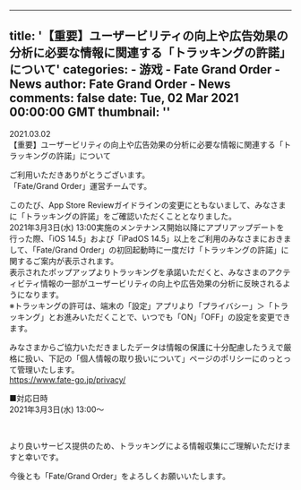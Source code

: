 
---
title: '【重要】ユーザービリティの向上や広告効果の分析に必要な情報に関連する「トラッキングの許諾」について'
categories: 
    - 游戏
    - Fate Grand Order - News
author: Fate Grand Order - News
comments: false
date: Tue, 02 Mar 2021 00:00:00 GMT
thumbnail: ''
---

<div>   
<div class="title-box">
                <div class="date">2021.03.02</div>
                <div class="title">【重要】ユーザービリティの向上や広告効果の分析に必要な情報に関連する「トラッキングの許諾」について</div>
              </div>


<p></p>

<!-- block -->
<p>
ご利用いただきありがとうございます。<br>
「Fate/Grand Order」運営チームです。
</p>

<p>
このたび、App Store Reviewガイドラインの変更にともないまして、みなさまに「トラッキングの許諾」をご確認いただくこととなりました。<br>
2021年3月3日(水) 13:00実施のメンテナンス開始以降にアプリアップデートを行った際、「iOS 14.5」および「iPadOS 14.5」以上をご利用のみなさまにおきまして、「Fate/Grand Order」の初回起動時に一度だけ「トラッキングの許諾」に関するご案内が表示されます。<br>
表示されたポップアップよりトラッキングを承諾いただくと、みなさまのアクティビティ情報の一部がユーザービリティの向上や広告効果の分析に反映されるようになります。<br>
<span class="indent">※トラッキングの許可は、端末の「設定」アプリより「プライバシー」＞「トラッキング」とお進みいただくことで、いつでも「ON」「OFF」の設定を変更できます。</span>
</p>
<p>
みなさまからご協力いただきましたデータは情報の保護に十分配慮したうえで厳格に扱い、下記の「個人情報の取り扱いについて」ページのポリシーにのっとって管理いたします。<br>
<span class="strong"><a href="https://www.fate-go.jp/privacy/" target="_blank">https://www.fate-go.jp/privacy/</a></span>
</p>
<!-- /block -->

<!-- block -->
<p>
<span class="strong">■対応日時</span><br>
2021年3月3日(水) 13:00～<br>
</p>
<!-- /block -->

<!-- block -->
<br>
<p>より良いサービス提供のため、トラッキングによる情報収集にご理解いただけますと幸いです。</p>

<p>今後とも「Fate/Grand Order」をよろしくお願いいたします。</p>
<!-- /block -->



              
</div>
            